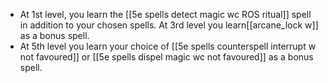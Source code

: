 - At 1st level, you learn the [[5e spells detect magic wc ROS ritual]] spell in addition to your chosen spells. At 3rd level you learn[[arcane_lock w]] as a bonus spell.
- At 5th level you learn your choice of [[5e spells counterspell interrupt w not favoured]] or [[5e spells dispel magic wc not favoured]] as a bonus spell.
